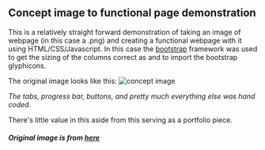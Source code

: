 ## Concept image to functional page demonstration

This is a relatively straight forward demonstration of taking an image of
webpage (in this case a .png) and creating a functional webpage with it using
HTML/CSS/Javascript.  In this case the [bootstrap](http://www.getbootstrap.com)
framework was used to get the sizing of the columns correct as and to import the
bootstrap glyphicons.

The original image looks like this:
![concept image](/images/VWO-List-of-Tests.png)

_The tabs, progress bar, buttons, and pretty much everything else was hand
coded._

There's little value in this aside from this serving as a portfolio piece.

##### Original image is from [here](https://www.ventureharbour.com/wp-content/uploads/2014/05/VWO-List-of-Tests.png)
